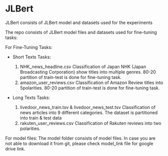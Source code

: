 # JLBert
JLBert consists of JLBert model and datasets used for the experiments

The repo consists of JLBert model files and datasets used for fine-tuning tasks:

For Fine-Tuning Tasks:
- Short Texts Tasks:
  1. NHK_news_headline.csv 
     Classification of Japan NHK (Japan Broadcasting Corporation) show titles into multiple genres. 80-20 partition of train-test is done for fine-tuning task.
  2. amazon_user_reviews.csv
     Classification of Amazon Review titles into 5polarities. 80-20 partition of train-test is done for fine-tuning task.  
     
 - Long Texts Tasks:
   1. livedoor_news_train.tsv & livedoor_news_test.tsv
     Classification of news articles into 9 different categories. The dataset is partitioned into train & test data
   2. rakuten_user_reviews.csv
     Classification of Rakuten reviews into two polarities.
     
     
     
For model files:
The model folder consists of model files.
In case you are not able to download it from git, please check model_link file for google drive link.
